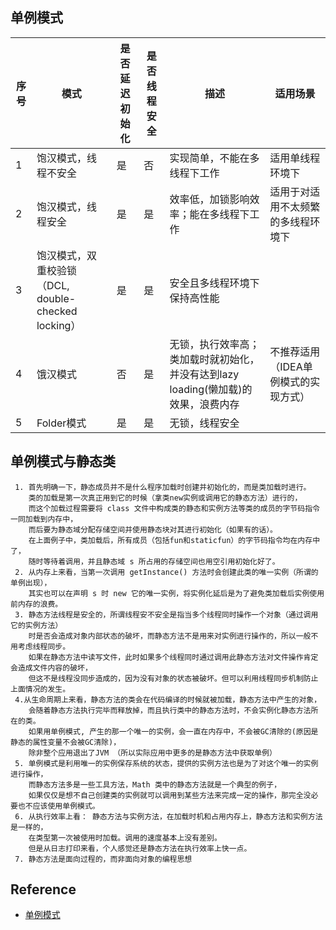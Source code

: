 ## 单例模式

序号 | 模式 | 是否延迟初始化 | 是否线程安全  |描述 | 适用场景
--- | --- | --- | --- | --- | ---
1 | 饱汉模式，线程不安全 | 是 | 否 | 实现简单，不能在多线程下工作 | 适用单线程环境下
2 | 饱汉模式，线程安全 | 是 | 是 | 效率低，加锁影响效率；能在多线程下工作 | 适用于对适用不太频繁的多线程环境下
3 | 饱汉模式，双重校验锁 （DCL, double-checked locking）| 是 | 是 | 安全且多线程环境下保持高性能
4 | 饿汉模式 | 否 | 是 | 无锁，执行效率高；类加载时就初始化，并没有达到lazy loading(懒加载)的效果，浪费内存  |  不推荐适用（IDEA单例模式的实现方式）
5 | Folder模式 | 是 | 是 | 无锁，线程安全 |



## 单例模式与静态类
```
 1. 首先明确一下，静态成员并不是什么程序加载时创建并初始化的，而是类加载时进行。
    类的加载是第一次真正用到它的时候（拿类new实例或调用它的静态方法）进行的，
    而这个加载过程需要将 class 文件中构成类的静态和实例方法等类的成员的字节码指令一同加载到内存中，
    而后要为静态域分配存储空间并使用静态块对其进行初始化（如果有的话）。
    在上面例子中，类加载后，所有成员（包括fun和staticfun）的字节码指令均在内存中了，
    随时等待着调用，并且静态域 s 所占用的存储空间也用空引用初始化好了。
 2. 从内存上来看，当第一次调用 getInstance() 方法时会创建此类的唯一实例（所谓的单例出现），
    其实也可以在声明 s 时 new 它的唯一实例，将实例化延后是为了避免类加载后实例使用前内存的浪费。       
 3. 静态方法线程是安全的，所谓线程安不安全是指当多个线程同时操作一个对象（通过调用它的实例方法）
    时是否会造成对象内部状态的破坏，而静态方法不是用来对实例进行操作的，所以一般不用考虑线程同步。
    如果在静态方法中读写文件，此时如果多个线程同时通过调用此静态方法对文件操作肯定会造成文件内容的破坏，
    但这不是线程没同步造成的，因为没有对象的状态被破坏。但可以利用线程同步机制防止上面情况的发生。
 4.从生命周期上来看，静态方法的类会在代码编译的时候就被加载，静态方法中产生的对象，
    会随着静态方法执行完毕而释放掉，而且执行类中的静态方法时，不会实例化静态方法所在的类。
    如果用单例模式, 产生的那一个唯一的实例，会一直在内存中，不会被GC清除的(原因是静态的属性变量不会被GC清除)，
    除非整个应用退出了JVM （所以实际应用中更多的是静态方法中获取单例）
 5. 单例模式是利用唯一的实例保存系统的状态，提供的实例方法也是为了对这个唯一的实例进行操作，
    而静态方法多是一些工具方法，Math 类中的静态方法就是一个典型的例子，
    如果仅仅是想不自己创建类的实例就可以调用到某些方法来完成一定的操作，那完全没必要也不应该使用单例模式。
 6. 从执行效率上看： 静态方法与实例方法，在加载时机和占用内存上，静态方法和实例方法是一样的，
    在类型第一次被使用时加载。调用的速度基本上没有差别。 
    但是从日志打印来看，个人感觉还是静态方法在执行效率上快一点。
 7. 静态方法是面向过程的，而非面向对象的编程思想

```  


## Reference
 - [单例模式](https://www.runoob.com/design-pattern/singleton-pattern.html) 
 



